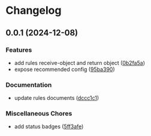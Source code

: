 # Changelog

## 0.0.1 (2024-12-08)


### Features

* add rules receive-object and return object ([0b2fa5a](https://github.com/tasshi-me/eslint-plugin-roro/commit/0b2fa5ab8ad445a8b8d4d3e003b0aec309862e4d))
* expose recommended config ([95ba390](https://github.com/tasshi-me/eslint-plugin-roro/commit/95ba3902720e5f39376dc670ce04049f03499fdc))


### Documentation

* update rules documents ([dccc1c1](https://github.com/tasshi-me/eslint-plugin-roro/commit/dccc1c1990a0e061c99013bd2bd6a5a8892b4fab))


### Miscellaneous Chores

* add status badges ([5ff3afe](https://github.com/tasshi-me/eslint-plugin-roro/commit/5ff3afe59c6fa2b2c8b4530a23c29442f5830640))
